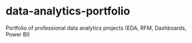 # data-analytics-portfolio
Portfolio of professional data analytics projects (EDA, RFM, Dashboards, Power BI)
